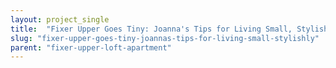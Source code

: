 ```yaml
---
layout: project_single
title:  "Fixer Upper Goes Tiny: Joanna's Tips for Living Small, Stylishly"
slug: "fixer-upper-goes-tiny-joannas-tips-for-living-small-stylishly"
parent: "fixer-upper-loft-apartment"
---
```

 